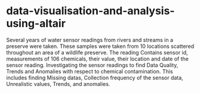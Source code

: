 # data-visualisation-and-analysis-using-altair

Several years of water sensor readings from  rivers and streams  in a preserve were taken. 
These samples were taken from  10 locations scattered throughout an area of a wildlife preserve.
The reading Contains sensor id, measurements of 106 chemicals, their value, their location and date of the sensor reading.
Investigating the sensor readings to find Data Quality, Trends and Anomalies with respect to chemical contamination.
This includes finding Missing datas, Collection frequency of the sensor data, Unrealistic values, Trends, and anomalies.
